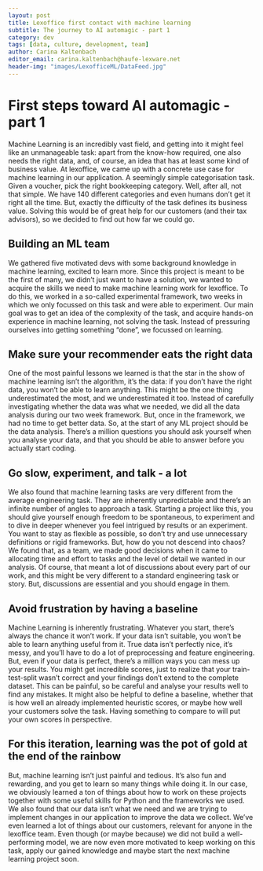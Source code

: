 ```yaml
---
layout: post
title: Lexoffice first contact with machine learning
subtitle: The journey to AI automagic - part 1
category: dev
tags: [data, culture, development, team]
author: Carina Kaltenbach
editor_email: carina.kaltenbach@haufe-lexware.net
header-img: "images/LexofficeML/DataFeed.jpg"
---
```


# First steps toward AI automagic - part 1

Machine Learning is an incredibly vast field, and getting into it might feel like an unmanageable task: apart from the know-how required, one also needs the right data, and, of course, an idea that has at least some kind of business value. At lexoffice, we came up with a concrete use case for machine learning in our application. A seemingly simple categorisation task. Given a voucher, pick the right bookkeeping category. Well, after all, not that simple. We have 140 different categories and even humans don’t get it right all the time. But, exactly the difficulty of the task defines its business value. Solving this would be of great help for our customers (and their tax advisors), so we decided to find out how far we could go.

## Building an ML team

We gathered five motivated devs with some background knowledge in machine learning, excited to learn more. Since this project is meant to be the first of many, we didn’t just want to have a solution, we wanted to acquire the skills we need to make machine learning work for lexoffice. To do this, we worked in a so-called experimental framework, two weeks in which we only focussed on this task and were able to experiment. Our main goal was to get an idea of the complexity of the task, and acquire hands-on experience in machine learning, not solving the task. Instead of pressuring ourselves into getting something “done”, we focussed on learning.

## Make sure your recommender eats the right data

One of the most painful lessons we learned is that the star in the show of machine learning isn’t the algorithm, it’s the data: if you don’t have the right data, you won’t be able to learn anything. This might be the one thing underestimated the most, and we underestimated it too. Instead of carefully investigating whether the data was what we needed, we did all the data analysis during our two week framework. But, once in the framework, we had no time to get better data. So, at the start of any ML project should be the data analysis. There’s a million questions you should ask yourself when you analyse your data, and that you should be able to answer before you actually start coding.

## Go slow, experiment, and talk - a lot

We also found that machine learning tasks are very different from the average engineering task. They are inherently unpredictable and there’s an infinite number of angles to approach a task. Starting a project like this, you should give yourself enough freedom to be spontaneous, to experiment and to dive in deeper whenever you feel intrigued by results or an experiment. You want to stay as flexible as possible, so don’t try and use unnecessary definitions or rigid frameworks. But, how do you not descend into chaos? We found that, as a team, we made good decisions when it came to allocating time and effort to tasks and the level of detail we wanted in our analysis. Of course, that meant a lot of discussions about every part of our work, and this might be very different to a standard engineering task or story. But, discussions are essential and you should engage in them.

## Avoid frustration by having a baseline

Machine Learning is inherently frustrating. Whatever you start, there’s always the chance it won’t work. If your data isn’t suitable, you won’t be able to learn anything useful from it. True data isn’t perfectly nice, it’s messy, and you’ll have to do a lot of preprocessing and feature engineering. But, even if your data is perfect, there’s a million ways you can mess up your results. You might get incredible scores, just to realize that your train-test-split wasn’t correct and your findings don’t extend to the complete dataset. This can be painful, so be careful and analyse your results well to find any mistakes. It might also be helpful to define a baseline, whether that is how well an already implemented heuristic scores, or maybe how well your customers solve the task. Having something to compare to will put your own scores in perspective.

## For this iteration, learning was the pot of gold at the end of the rainbow

But, machine learning isn’t just painful and tedious. It’s also fun and rewarding, and you get to learn so many things while doing it. In our case, we obviously learned a ton of things about how to work on these projects together with some useful skills for Python and the frameworks we used. We also found that our data isn’t what we need and we are trying to implement changes in our application to improve the data we collect. We’ve even learned a lot of things about our customers, relevant for anyone in the lexoffice team. Even though (or maybe because) we did not build a well-performing model, we are now even more motivated to keep working on this task, apply our gained knowledge and maybe start the next machine learning project soon.

